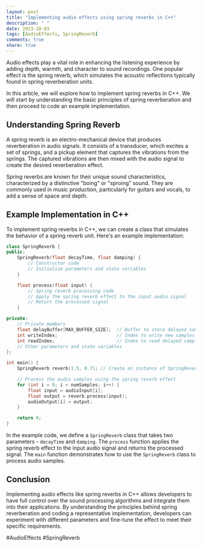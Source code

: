```yaml
---
layout: post
title: "Implementing audio effects using spring reverbs in C++"
description: " "
date: 2023-10-03
tags: [AudioEffects, SpringReverb]
comments: true
share: true
---
```


Audio effects play a vital role in enhancing the listening experience by adding depth, warmth, and character to sound recordings. One popular effect is the spring reverb, which simulates the acoustic reflections typically found in spring reverberation units.

In this article, we will explore how to implement spring reverbs in C++. We will start by understanding the basic principles of spring reverberation and then proceed to code an example implementation.

## Understanding Spring Reverb

A spring reverb is an electro-mechanical device that produces reverberation in audio signals. It consists of a transducer, which excites a set of springs, and a pickup element that captures the vibrations from the springs. The captured vibrations are then mixed with the audio signal to create the desired reverberation effect.

Spring reverbs are known for their unique sound characteristics, characterized by a distinctive "boing" or "sproing" sound. They are commonly used in music production, particularly for guitars and vocals, to add a sense of space and depth.

## Example Implementation in C++

To implement spring reverbs in C++, we can create a class that simulates the behavior of a spring reverb unit. Here's an example implementation:

```cpp
class SpringReverb {
public:
    SpringReverb(float decayTime, float damping) {
        // Constructor code
        // Initialize parameters and state variables
    }

    float process(float input) {
        // Spring reverb processing code
        // Apply the spring reverb effect to the input audio signal
        // Return the processed signal
    }

private:
    // Private members
    float delayBuffer[MAX_BUFFER_SIZE];  // Buffer to store delayed samples
    int writeIndex;                      // Index to write new samples
    int readIndex;                       // Index to read delayed samples
    // Other parameters and state variables
};

int main() {
    SpringReverb reverb(1.5, 0.7); // Create an instance of SpringReverb with desired decay time and damping

    // Process the audio samples using the spring reverb effect
    for (int i = 0; i < numSamples; i++) {
        float input = audioInput[i];
        float output = reverb.process(input);
        audioOutput[i] = output;
    }

    return 0;
}
```

In the example code, we define a `SpringReverb` class that takes two parameters - `decayTime` and `damping`. The `process` function applies the spring reverb effect to the input audio signal and returns the processed signal. The `main` function demonstrates how to use the `SpringReverb` class to process audio samples.

## Conclusion

Implementing audio effects like spring reverbs in C++ allows developers to have full control over the sound processing algorithms and integrate them into their applications. By understanding the principles behind spring reverberation and coding a representative implementation, developers can experiment with different parameters and fine-tune the effect to meet their specific requirements.

#AudioEffects #SpringReverb